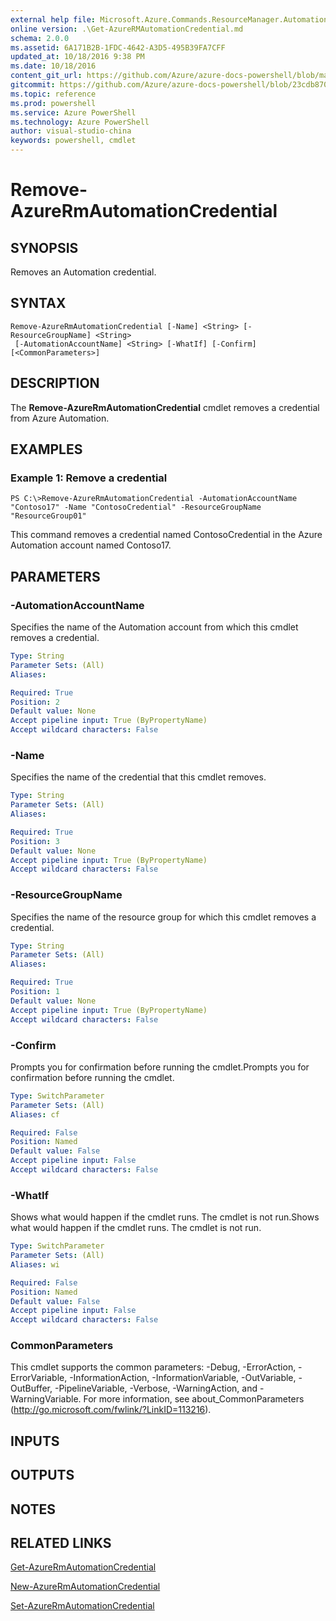```yaml
---
external help file: Microsoft.Azure.Commands.ResourceManager.Automation.dll-Help.xml
online version: .\Get-AzureRMAutomationCredential.md
schema: 2.0.0
ms.assetid: 6A171B2B-1FDC-4642-A3D5-495B39FA7CFF
updated_at: 10/18/2016 9:38 PM
ms.date: 10/18/2016
content_git_url: https://github.com/Azure/azure-docs-powershell/blob/master/azureps-cmdlets-docs/ResourceManager/AzureRM.Automation/v2.1.0/Remove-AzureRMAutomationCredential.md
gitcommit: https://github.com/Azure/azure-docs-powershell/blob/23cdb8705d4ab9807c0e21b238f3b134a7d49c7d/azureps-cmdlets-docs/ResourceManager/AzureRM.Automation/v2.1.0/Remove-AzureRMAutomationCredential.md
ms.topic: reference
ms.prod: powershell
ms.service: Azure PowerShell
ms.technology: Azure PowerShell
author: visual-studio-china
keywords: powershell, cmdlet
---
```


# Remove-AzureRmAutomationCredential

## SYNOPSIS
Removes an Automation credential.

## SYNTAX

```
Remove-AzureRmAutomationCredential [-Name] <String> [-ResourceGroupName] <String>
 [-AutomationAccountName] <String> [-WhatIf] [-Confirm] [<CommonParameters>]
```

## DESCRIPTION
The **Remove-AzureRmAutomationCredential** cmdlet removes a credential from Azure Automation.

## EXAMPLES

### Example 1: Remove a credential
```
PS C:\>Remove-AzureRmAutomationCredential -AutomationAccountName "Contoso17" -Name "ContosoCredential" -ResourceGroupName "ResourceGroup01"
```

This command removes a credential named ContosoCredential in the Azure Automation account named Contoso17.

## PARAMETERS

### -AutomationAccountName
Specifies the name of the Automation account from which this cmdlet removes a credential.

```yaml
Type: String
Parameter Sets: (All)
Aliases: 

Required: True
Position: 2
Default value: None
Accept pipeline input: True (ByPropertyName)
Accept wildcard characters: False
```

### -Name
Specifies the name of the credential that this cmdlet removes.

```yaml
Type: String
Parameter Sets: (All)
Aliases: 

Required: True
Position: 3
Default value: None
Accept pipeline input: True (ByPropertyName)
Accept wildcard characters: False
```

### -ResourceGroupName
Specifies the name of the resource group for which this cmdlet removes a credential.

```yaml
Type: String
Parameter Sets: (All)
Aliases: 

Required: True
Position: 1
Default value: None
Accept pipeline input: True (ByPropertyName)
Accept wildcard characters: False
```

### -Confirm
Prompts you for confirmation before running the cmdlet.Prompts you for confirmation before running the cmdlet.

```yaml
Type: SwitchParameter
Parameter Sets: (All)
Aliases: cf

Required: False
Position: Named
Default value: False
Accept pipeline input: False
Accept wildcard characters: False
```

### -WhatIf
Shows what would happen if the cmdlet runs.
The cmdlet is not run.Shows what would happen if the cmdlet runs.
The cmdlet is not run.

```yaml
Type: SwitchParameter
Parameter Sets: (All)
Aliases: wi

Required: False
Position: Named
Default value: False
Accept pipeline input: False
Accept wildcard characters: False
```

### CommonParameters
This cmdlet supports the common parameters: -Debug, -ErrorAction, -ErrorVariable, -InformationAction, -InformationVariable, -OutVariable, -OutBuffer, -PipelineVariable, -Verbose, -WarningAction, and -WarningVariable. For more information, see about_CommonParameters (http://go.microsoft.com/fwlink/?LinkID=113216).

## INPUTS

## OUTPUTS

## NOTES

## RELATED LINKS

[Get-AzureRmAutomationCredential](.\Get-AzureRMAutomationCredential.md)

[New-AzureRmAutomationCredential](.\New-AzureRMAutomationCredential.md)

[Set-AzureRmAutomationCredential](.\Set-AzureRMAutomationCredential.md)



